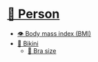 # [🧑 Person](https://schema.org/Person)

* [👁️ Body mass index (BMI)](https://en.wikipedia.org/wiki/Body_mass_index)
* [👙 Bikini](https://en.wikipedia.org/wiki/Bikini)
    * [🤱 Bra size](https://en.wikipedia.org/wiki/Bra_size)